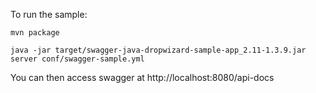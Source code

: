 To run the sample:

```
mvn package

java -jar target/swagger-java-dropwizard-sample-app_2.11-1.3.9.jar server conf/swagger-sample.yml 

```

You can then access swagger at http://localhost:8080/api-docs

